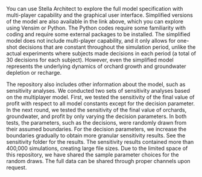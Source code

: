 You can use Stella Architect to explore the full model specification with multi-player capability and the graphical user interface. Simplified versions of the model are also available in the link above, which you can explore using Vensim or Python. The Python codes require some familiarity with coding and require some external packages to be installed. The simplified model does not include multi-player capability, and it only allows for one-shot decisions that are constant throughout the simulation period, unlike the actual experiments where subjects made decisions in each period (a total of 30 decisions for each subject). However, even the simplified model represents the underlying dynamics of orchard growth and groundwater depletion or recharge.

The repository also includes other information about the model, such as sensitivity analyses. We conducted two sets of sensitivity analyses based on the multiplayer model. First, we tested the sensitivity of the final value of profit with respect to all model constants except for the decision parameter. In the next round, we tested the sensitivity of the final value of orchards, groundwater, and profit by only varying the decision parameters. In both tests, the parameters, such as the decisions, were randomly drawn from their assumed boundaries. For the decision parameters, we increase the boundaries gradually to obtain more granular sensitivity results. See the sensitivity folder for the results. The sensitivity results contained more than 400,000 simulations, creating large file sizes. Due to the limited space of this repository, we have shared the sample parameter choices for the random draws. The full data can be shared through proper channels upon request.
